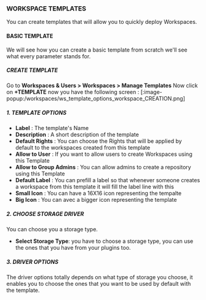 ### WORKSPACE TEMPLATES
You can create templates that will allow you to quickly deploy Workspaces.

#### BASIC TEMPLATE
We will see how you can create a basic template from scratch we'll see what every parameter stands for.

##### CREATE TEMPLATE
Go to **Workspaces & Users > Workspaces > Manage Templates**
Now click on **+TEMPLATE**
now you have the following screen :
[:image-popup:/workspaces/ws_template_options_workspace_CREATION.png]
##### 1. TEMPLATE OPTIONS
+ **Label** : The template's Name
+ **Description** : A short description of the template
+ **Default Rights** : You can choose the Rights that will be applied by default to the workspaces created from this template
+ **Allow to User** : If you want to allow users to create Workspaces using this Template
+ **Allow to Group Admins** : You can allow admins to create a repository using this Template
+ **Default Label** : You can prefill a label so that whenever someone creates a workspace from this template it will fill the label line with this
+ **Small Icon** : You can have a 16X16 icon representing the tempalte
+ **Big Icon** : You can avec a bigger icon representing the template

##### 2. CHOOSE STORAGE DRIVER
You can choose you a storage type.
+ **Select Storage Type**: you have to choose a storage type, you can use the ones that you have from your plugins too.

##### 3. DRIVER OPTIONS
The driver options totally depends on what type of storage you choose,
it enables you to choose the ones that you want to be used by default with the template.
